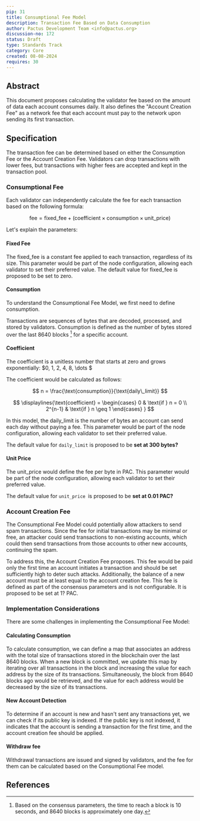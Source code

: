 ```yaml
---
pip: 31
title: Consumptional Fee Model
description: Transaction Fee Based on Data Consumption
author: Pactus Development Team <info@pactus.org>
discussion-no: 172
status: Draft
type: Standards Track
category: Core
created: 08-08-2024
requires: 30
---
```


## Abstract

This document proposes calculating the validator fee based on the amount of data each account consumes daily.
It also defines the "Account Creation Fee" as a network fee that
each account must pay to the network upon sending its first transaction.

## Specification

The transaction fee can be determined based on either the Consumption Fee or the Account Creation Fee.
Validators can drop transactions with lower fees,
but transactions with higher fees are accepted and kept in the transaction pool.

### Consumptional Fee

Each validator can independently calculate the fee for each transaction based on the following formula:

$$
\text{fee} = \text{fixed\_fee} + ( \text{coefficient} \times \text{consumption} \times \text{unit\_price} )
$$

Let's explain the parameters:

#### Fixed Fee

The fixed_fee is a constant fee applied to each transaction, regardless of its size.
This parameter would be part of the node configuration, allowing each validator to set their preferred value.
The default value for fixed_fee is proposed to be set to zero.

#### Consumption

To understand the Consumptional Fee Model, we first need to define consumption.

Transactions are sequences of bytes that are decoded, processed, and stored by validators.
Consumption is defined as the number of bytes stored over the last 8640 blocks [^1] for a specific account.

#### Coefficient

The coefficient is a unitless number that starts at zero and grows exponentially: $0, 1, 2, 4, 8, \dots $

The coefficient would be calculated as follows:

$$
n = \frac{\text{consumption}}{\text{daily\_limit}}
$$

$$
\displaylines{\text{coefficient} = \begin{cases}  0 & \text{if } n = 0 \\ 2^{n-1} & \text{if } n \geq 1 \end{cases}
}
$$

In this model, the daily_limit is the number of bytes an account can send each day without paying a fee.
This parameter would be part of the node configuration, allowing each validator to set their preferred value.

The default value for `daily_limit` is proposed to be **set at 300 bytes?**

#### Unit Price

The unit_price would define the fee per byte in PAC. This parameter would be part of the node configuration,
allowing each validator to set their preferred value.

The default value for `unit_price `is proposed to be **set at 0.01 PAC?**

### Account Creation Fee

The Consumptional Fee Model could potentially allow attackers to send spam transactions.
Since the fee for initial transactions may be minimal or free,
an attacker could send transactions to non-existing accounts,
which could then send transactions from those accounts to other new accounts, continuing the spam.

To address this, the Account Creation Fee proposes.
This fee would be paid only the first time an account initiates a transaction and
should be set sufficiently high to deter such attacks.
Additionally, the balance of a new account must be at least equal to the account creation fee.
This fee is defined as part of the consensus parameters and is not configurable.
It is proposed to be set at 1? PAC.

### Implementation Considerations

There are some challenges in implementing the Consumptional Fee Model:

#### Calculating Consumption

To calculate consumption, we can define a map that associates an address with
the total size of transactions stored in the blockchain over the last 8640 blocks.
When a new block is committed, we update this map by iterating over all transactions in the block and
increasing the value for each address by the size of its transactions.
Simultaneously, the block from 8640 blocks ago would be retrieved,
and the value for each address would be decreased by the size of its transactions.

#### New Account Detection

To determine if an account is new and hasn't sent any transactions yet,
we can check if its public key is indexed. If the public key is not indexed,
it indicates that the account is sending a transaction for the first time,
and the account creation fee should be applied.

#### Withdraw fee

Withdrawal transactions are issued and signed by validators,
and the fee for them can be calculated based on the Consumptional Fee model.

## References

[^1]: Based on the consensus parameters, the time to reach a block is 10 seconds,
    and 8640 blocks is approximately one day.
